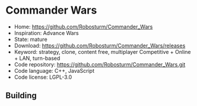 # Commander Wars

- Home: https://github.com/Robosturm/Commander_Wars
- Inspiration: Advance Wars
- State: mature
- Download: https://github.com/Robosturm/Commander_Wars/releases
- Keyword: strategy, clone, content free, multiplayer Competitive + Online + LAN, turn-based
- Code repository: https://github.com/Robosturm/Commander_Wars.git
- Code language: C++, JavaScript
- Code license: LGPL-3.0

## Building
